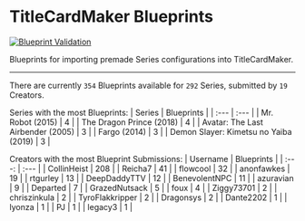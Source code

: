 # TitleCardMaker Blueprints
[![Blueprint Validation](https://github.com/TitleCardMaker/Blueprints/actions/workflows/pytest.yml/badge.svg?branch=master)](https://github.com/TitleCardMaker/Blueprints/actions/workflows/pytest.yml)

Blueprints for importing premade Series configurations into TitleCardMaker.

---

There are currently `354` Blueprints available for `292` Series, submitted by `19` Creators.

Series with the most Blueprints:
| Series | Blueprints |
| :--- | :--- |
| Mr. Robot (2015) | 4 |
| The Dragon Prince (2018) | 4 |
| Avatar: The Last Airbender (2005) | 3 |
| Fargo (2014) | 3 |
| Demon Slayer: Kimetsu no Yaiba (2019) | 3 |

Creators with the most Blueprint Submissions:
| Username | Blueprints |
| :---: | :--- |
| CollinHeist | 208 |
| Reicha7 | 41 |
| flowcool | 32 |
| anonfawkes | 19 |
| rtgurley | 13 |
| DeepDaddyTTV | 12 |
| BenevolentNPC | 11 |
| azuravian | 9 |
| Departed | 7 |
| GrazedNutsack | 5 |
| foux | 4 |
| Ziggy73701 | 2 |
| chriszinkula | 2 |
| TyroFlakkripper | 2 |
| Dragonsys | 2 |
| Dante2202 | 1 |
| lyonza | 1 |
| PJ | 1 |
| legacy3 | 1 |
